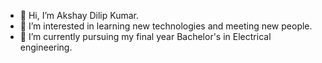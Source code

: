- 👋 Hi, I’m Akshay Dilip Kumar.
- 👀 I’m interested in learning new technologies and meeting new people. 
- 🌱 I’m currently pursuing my final year Bachelor's in Electrical engineering.


<!---
adkbbx/adkbbx is a ✨ special ✨ repository because its `README.md` (this file) appears on your GitHub profile.
You can click the Preview link to take a look at your changes.
--->
